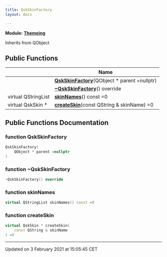 ```yaml
---
title: QskSkinFactory
layout: docs

---
```



**Module:** **[Themeing](/docs/modules/group__Themeing/)**



Inherits from QObject

## Public Functions

|                | Name           |
| -------------- | -------------- |
| | **[QskSkinFactory](/docs/classes/classQskSkinFactory/#function-qskskinfactory)**(QObject * parent =nullptr) |
| | **[~QskSkinFactory](/docs/classes/classQskSkinFactory/#function-~qskskinfactory)**() override |
| virtual QStringList | **[skinNames](/docs/classes/classQskSkinFactory/#function-skinnames)**() const =0 |
| virtual QskSkin * | **[createSkin](/docs/classes/classQskSkinFactory/#function-createskin)**(const QString & skinName) =0 |

## Public Functions Documentation

### function QskSkinFactory

```cpp
QskSkinFactory(
    QObject * parent =nullptr
)
```


### function ~QskSkinFactory

```cpp
~QskSkinFactory() override
```


### function skinNames

```cpp
virtual QStringList skinNames() const =0
```


### function createSkin

```cpp
virtual QskSkin * createSkin(
    const QString & skinName
) =0
```


-------------------------------

Updated on  3 February 2021 at 15:05:45 CET